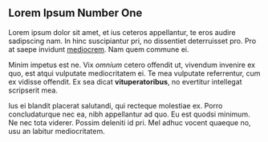 ## Lorem Ipsum Number One ##

Lorem ipsum dolor sit amet, et ius ceteros appellantur, te eros audire sadipscing nam. In hinc suscipiantur pri, no dissentiet deterruisset pro. Pro at saepe invidunt [mediocrem](https://google.ca). Nam quem commune ei.

Minim impetus est ne. Vix *omnium* cetero offendit ut, vivendum invenire ex quo, est atqui vulputate mediocritatem ei. Te mea vulputate referrentur, cum ex vidisse offendit. Ex sea dicat **vituperatoribus**, no evertitur intellegat scripserit mea.

Ius ei blandit placerat salutandi, qui recteque molestiae ex. Porro concludaturque nec ea, nibh appellantur ad quo. Eu est quodsi minimum. Ne nec tota viderer. Possim deleniti id pri. Mel adhuc vocent quaeque no, usu an labitur mediocritatem.
